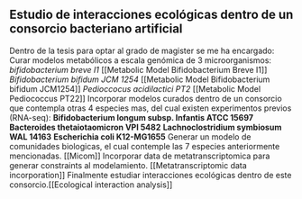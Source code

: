 
## Estudio de interacciones ecológicas dentro de un consorcio bacteriano artificial
Dentro de la tesis para optar al grado de magister se me ha encargado:
	Curar modelos metabólicos a escala genómica de 3 microorganismos:
		*bifidobacterium breve I1* [[Metabolic Model Bifidobacterium Breve I1]]
		*Bifidobacterium bifidum JCM 1254* [[Metabolic Model Bifidobacterium bifidum JCM1254]]
		*Pedioccocus acidilactici PT2* [[Metabolic Model Pediococcus PT22]]
	Incorporar modelos curados dentro de un consorcio que contempla otras 4 especies mas, del cual existen experimentos previos (RNA-seq):
		**Bifidobacterium longum subsp. Infantis ATCC 15697**
		**Bacteroides thetaiotaomicron VPI 5482**
		**Lachnoclostridium symbiosum WAL 14163**
		**Escherichia coli K12-MG1655**
	Generar  un modelo de comunidades biologicas, el cual contemple las 7 especies anteriormente mencionadas. [[Micom]]
	 Incorporar data de metatranscriptomica para generar constraints al modelamiento. [[Metatranscriptomic data incorporation]]
	 Finalmente estudiar interacciones ecológicas dentro de este consorcio.[[Ecological interaction analysis]]
	 